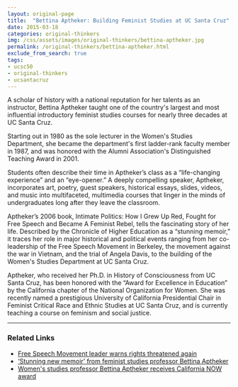 ```yaml
---
layout: original-page
title:  "Bettina Aptheker: Building Feminist Studies at UC Santa Cruz"
date: 2015-03-18
categories: original-thinkers
img: /css/assets/images/original-thinkers/bettina-aptheker.jpg
permalink: /original-thinkers/bettina-aptheker.html
exclude_from_search: true
tags: 
- ucsc50
- original-thinkers
- ucsantacruz
---
```


A scholar of history with a national reputation for her talents as an instructor, Bettina Aptheker taught one of the country's largest and most influential introductory feminist studies courses for nearly three decades at UC Santa Cruz. 

Starting out in 1980 as the sole lecturer in the Women's Studies Department, she became the department's first ladder-rank faculty member in 1987, and was honored with the Alumni Association's Distinguished Teaching Award in 2001.

Students often describe their time in Aptheker’s class as a “life-changing experience” and an “eye-opener.” A deeply compelling speaker, Aptheker, incorporates art, poetry, guest speakers, historical essays, slides, videos, and music into multifaceted, multimedia courses that linger in the minds of undergraduates long after they leave the classroom.

Aptheker’s 2006 book, Intimate Politics: How I Grew Up Red, Fought for Free Speech and Became A Feminist Rebel, tells the fascinating story of her life. Described by the Chronicle of Higher Education as a “stunning memoir,” it traces her role in major historical and political events ranging from her co-leadership of the Free Speech Movement in Berkeley, the movement against the war in Vietnam, and the trial of Angela Davis, to the building of the Women's Studies Department at UC Santa Cruz. 

Aptheker, who received her Ph.D. in History of Consciousness from UC Santa Cruz, has been honored with the “Award for Excellence in Education” by the California chapter of the National Organization for Women. She was recently named a prestigious University of California Presidential Chair in Feminist Critical Race and Ethnic Studies at UC Santa Cruz, and is currently teaching a course on feminism and social justice.***

### Related Links

- [Free Speech Movement leader warns rights threatened again](http://www1.ucsc.edu/currents/02-03/12-02/speech.html)
- [‘Stunning new memoir’ from feminist studies professor Bettina Aptheker](http://currents.ucsc.edu/06-07/10-23/aptheker.asp)
- [Women's studies professor Bettina Aptheker receives California NOW award](http://currents.ucsc.edu/04-05/10-18/awards-NOW.asp)